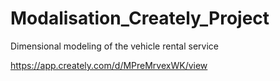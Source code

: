# Modalisation_Creately_Project
Dimensional modeling of the vehicle rental service

https://app.creately.com/d/MPreMrvexWK/view

